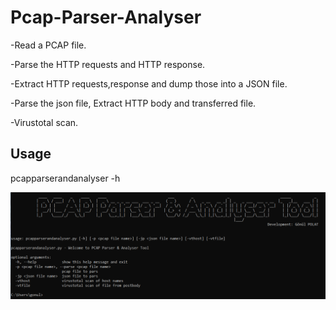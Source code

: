 # Pcap-Parser-Analyser

<p>-Read a PCAP file.</p>
<p>-Parse the HTTP requests and HTTP response.</p>
<p>-Extract HTTP requests,response and dump those into a JSON file.</p>
<p>-Parse the json file, Extract HTTP body and transferred file.</p>
<p>-Virustotal scan.</p>

## Usage

pcapparserandanalyser -h 

![Screenshot](usage.png)






